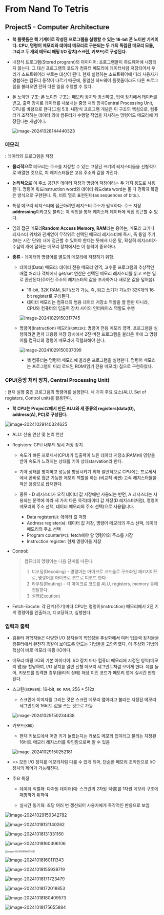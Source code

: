 # From Nand To Tetris

## Project5 - Computer Architecture

- **핵 플랫폼은 핵 기계어로 작성된 프로그램을 실행할 수 있는 16-bit 폰 노이만 기계이다. CPU, 명령어 메모리와 데이터 메모리로 구분되는 두 개의 독립된 메모리 모듈, 그리고 두 개의 메모리 매핑 I/O 장치(스크린, 키보드)로 구성된다.**

- 내장식 프로그램(Stored program)의 아이디어: 프로그램들이 하드웨어에 내장되지 않는다. 그 대신 프로그램의 코드가 컴퓨터 메모리에 데이터처럼 저장되어서 우리가 소프트웨어라 부르는 대상이 된다. 현재 실행하는 소프트웨어에 따라 사용자가 경험하는 컴퓨터 동작이 다르기 때문에, 동일한 하드웨어 플랫폼이라도 다른 프로그램을 불러오면 전혀 다른 일을 수행할 수 있다.

- 폰 노이만 구조: 폰 노이만 구조는 메모리 장치와 통신하고, 입력 장치에서 데이터를 받고, 출력 장치로 데이터를 내보내는 중앙 처리 장치Central Processing Unit, CPU를 바탕으로 한다(그림 5.1). 내장식 프로그램 개념은 이 구조의 핵심으로, 컴퓨터가 조작하는 데이터 외에 컴퓨터가 수행할 작업을 지시하는 명령어도 메모리에 저장된다는 개념이다.

  ![image-20241028144440323](images/image-20241028144440323.png)



### 메모리

: 데이터와 프로그램을 저장

- **물리적으로** 메모리는 주소를 지정할 수 있는 고정된 크기의 레지스터들을 선형적으로 배열한 것으로, 이 레지스터들은 고유 주소와 값을 가진다.

- **논리적으로** 이 주소 공간은 데이터 저장과 명령어 저장이라는 두 가지 용도로 사용된다. 명령어 워드instruction word와 데이터 워드data word는 둘 다 정확히 똑같은 방식으로 구현된다. 즉, 비트 열로 표현된다(as sequences of bits.).

- 특정 메모리 레지스터에 접근하려면 레지스터 주소가 필요하다. 주소 지정**addressing**이라고도 불리는 이 작업을 통해 레지스터 데이터에 직접 접근할 수 있다.

- 임의 접근 메모리**Random Access Memory, RAM**라는 용어는, 메모리 크기나 레지스터 위치와 관계없이 무작위로 선택된 메모리 레지스터에 즉시, 즉 동일 주기(또는 시간 단위) 내에 접근할 수 있어야 한다는 뜻에서 나온 말, 확실히 레지스터가 수십억 개에 달하는 메모리 장치에서는 이 능력이 중요하다.

- **종류** - 데이터와 명령어를 별도의 메모리에 저장하기 위함.

  - 데이터(Data) 메모리: 데이터 전용 메모리 영역, 고수준 프로그램의 추상적인 배열 처리나 객체에서 get/set 연산은 선택된 메모리 레지스터를 읽고 쓰는 일로 환산된다(주어진 주소의 레지스터의 값을 조사하거나 새로운 값을 덮어씀). 

    - 16-bit, 32K RAM, 읽기/쓰기 가능, 즉, 읽고 쓰기가 가능한 32K개의 16-bit register로 구성된다.
    - 데이터 메모리는 컴퓨터의 범용 데이터 저장소 역할을 할 뿐만 아니라, CPU와 컴퓨터의 입출력 장치 사이의 인터페이스 역할도 수행 

    ![image-20241029150317745](images/image-20241029150317745.png)

  - 명령어(Instruction) 메모리(`ROM32K`): 명령어 전용 메모리 영역, 프로그램을 실행하려면 먼저 대용량 저장 장치에서 2진 버전 프로그램을 불러온 후에 그 명령어를 컴퓨터의 명령어 메모리에 직렬화해야 한다.

    ![image-20241029150037099](images/image-20241029150037099.png)

    - 핵 컴퓨터는 명령어 메모리에 올라온 프로그램을 실행한다. 명령어 메모리는 프로그램이 미리 로드된 ROM(읽기 전용 메모리) 칩으로 구현하였다.



### CPU(중앙 처리 장치, Central Processing Unit)

: 현재 실행 중인 프로그램의 명령어를 실행한다. 세 가지 주요 요소(ALU, Set of registers, Control unit)를 활용한다.

- **핵 CPU는 Project2에서 만든 ALU와 세 종류의 registers(data(D), address(A), PC)로 구성된다.**

![image-20241029140324625](images/image-20241029140324625.png)

- ALU: 산술 연산 및 논리 연산
- Registers: CPU 내부의 임시 저장 장치
  - 속도가 빠른 프로세서(CPU)가 입출력이 느린 데이터 저장소(RAM)에 영향을 받아 속도가 느려지는 상태를 기아 상태starvation라 한다.

  - 기아 상태를 방지하고 성능을 향상시키기 위해 일반적으로 CPU에는 프로세서에서 곧바로 접근 가능한 메모리 역할을 하는 (비교적 비싼) 고속 레지스터들을 작은 용량으로 탑재한다.
  - 종류 - D 레지스터가 오직 데이터 값 저장에만 사용되는 반면, A 레지스터는 사용되는 문맥에 따라 세 가지 다른 목적(데이터 값 저장(D 레지스터처럼), 명령어 메모리의 주소 선택, 데이터 메모리의 주소 선택)으로 사용됩니다.
    - Data register(`D`): 데이터 값 저장
    - Address register(`A`): 데이터 값 저장, 명령어 메모리의 주소 선택, 데이터 메모리의 주소 선택
    - Program counter(`PC`): fetch해야 할 명령어의 주소를 저장
    - Instruction register: 현재 명령어를 저장

- Control: 

  > 컴퓨터의 명령어는 다음 단계를 따른다.
  >
  > 1) 디코딩(Decoding) - 명령어는 마이크로 코드들로 구조화된 패키지이므로, 명령어를 마이크로 코드로 디코드 한다.
  > 2) 라우팅(Routing) - 각 마이크로 코드를 ALU, registers, memory 등에 전달한다.
  > 3) 실행(Excution)

- Fetch-Excute: 각 단계(주기)마다 CPU는 명령어(instruction) 메모리에서 2진 기계 명령어를 인출하고, 디코딩하고, 실행한다.



### 입력과 출력

- 컴퓨터 과학자들은 다양한 I/O 장치들의 복잡성을 추상화해서 여러 입출력 장치들을 컴퓨터에서 완전히 똑같이 보이도록 만드는 기법들을 고안하였다. 이 추상화 기법의 핵심이 바로 메모리 매핑 I/O이다.

- 메모리 매핑 I/O의 기본 아이디어: I/O 장치 마다 컴퓨터 메모리에 지정된 영역(메모리 맵)을 할당하여, I/O 장치를 일반 선형 메모리 세그먼트처럼 보이게 한다. 예를 들어, 키보드를 입력한 경우(물리적 상태) 해당 이진 코드가 메모리 맵에 실시간 반영된다. 

- 스크린(`SCREEN`): 16-bit, `8K RAM`, 256 * 512z

  - 스크린에 이미지를 그리는 것은 스크린 메모리 맵이라고 불리는 지정된 메모리 세그먼트에 16비트 값을 쓰는 것으로 가능

  ![image-20241029150234438](images/image-20241029150234438.png)

- 키보드(`KBD`)

  - 현재 키보드에서 어떤 키가 눌렸는지는 키보드 메모리 맵이라고 불리는 지정된 16비트 메모리 레지스터를 확인함으로써 알 수 있음

  ![image-20241029150252181](images/image-20241029150252181.png)

- => 모든 I/O 장치를 메모리처럼 다룰 수 있게 되어, 단순한 메모리 조작만으로 I/O 장치의 제어가 가능해진다. 

- 주요 특징

  - 데이터 직렬화: 다차원 데이터(예: 스크린의 2차원 픽셀)를 1차원 메모리 구조에 매핑하기 위하여

  - 실시간 동기화: 초당 여러 번 갱신되어 사용자에게 즉각적인 반응으로 보임



![image-20241029150342782](images/image-20241029150342782.png)















![image-20241018131140262](images/image-20241018131140262.png)



![image-20241018131331160](images/image-20241018131331160.png)





![image-20241018160306106](images/image-20241018160306106.png)



<img src="images/image-20241018160055132.png" alt="image-20241018160055132" style="zoom:50%;" />

![image-20241018160111343](images/image-20241018160111343.png)







![image-20241018155939719](images/image-20241018155939719.png)



![image-20241018171723479](images/image-20241018171723479.png)



![image-20241018172018853](images/image-20241018172018853.png)



![image-20241018180409573](images/image-20241018180409573.png)



![image-20241018175655884](images/image-20241018175655884.png)